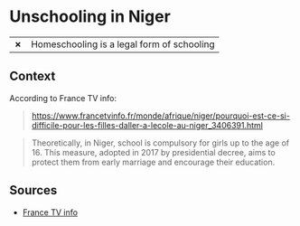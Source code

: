 # Unschooling in Niger
| | |
|-|-|
| __✗__ | Homeschooling is a legal form of schooling |

## Context

According to France TV info:

> https://www.francetvinfo.fr/monde/afrique/niger/pourquoi-est-ce-si-difficile-pour-les-filles-daller-a-lecole-au-niger_3406391.html

> Theoretically, in Niger, school is compulsory for girls up to the age of 16. This measure, adopted in 2017 by presidential decree, aims to protect them from early marriage and encourage their education. 

## Sources

* [France TV info](https://www.francetvinfo.fr/monde/afrique/niger/pourquoi-est-ce-si-difficile-pour-les-filles-daller-a-lecole-au-niger_3406391.html)
